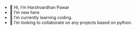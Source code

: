 - 👋 Hi, I’m Harshvardhan Pawar
- 👀 I’m new here
- 🌱 I’m currently learning coding.
- 💞️ I’m looking to collaborate on any projects based on python.

